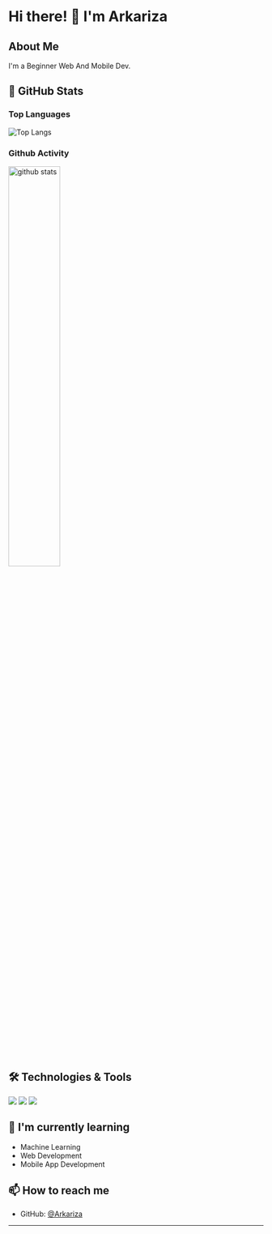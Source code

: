 # Hi there! 👋 I'm Arkariza

## About Me
<!-- You can personalize this section with your own information -->
I'm a Beginner Web And Mobile Dev.

## 🔭 GitHub Stats

### Top Languages
![Top Langs](https://github-readme-stats.vercel.app/api/top-langs/?username=Arkariza&layout=compact)

### Github Activity
<img src="https://github-readme-stats.vercel.app/api?username=Arkariza&show_icons=true&theme=gotham" alt="github stats" width="45%" align="left"/>

<br clear="both"/>

## 🛠️ Technologies & Tools
<!-- You can customize these badges from https://shields.io -->
![](https://img.shields.io/badge/Code-JavaScript-informational?style=flat&color=informational)
![](https://img.shields.io/badge/Code-Golang-informational?style=flat&color=informational)
![](https://img.shields.io/badge/Code-Dart-informational?style=flat&color=informational)

## 🌱 I'm currently learning
<!-- Add technologies you're currently learning -->
- Machine Learning
- Web Development
- Mobile App Development

## 📫 How to reach me
<!-- Add your social media links -->
- GitHub: [@Arkariza](https://github.com/Arkariza)
<!-- You can add more social links like:
- LinkedIn: [Your LinkedIn]()
- Twitter: [@YourTwitter]()
- Email: your.email@example.com
-->

---

